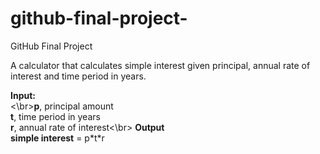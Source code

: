 # github-final-project-
GitHub Final Project

A calculator that calculates simple interest given principal, annual rate of interest and time period in years.

**Input:** \
   <\br>**p**, principal amount\
   **t**, time period in years\
   **r**, annual rate of interest\<\br>
**Output**\
   **simple interest** = p\*t\*r


